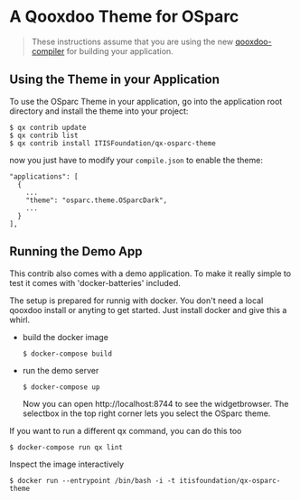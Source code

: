 # A Qooxdoo Theme for OSparc

> These instructions assume that you are using the new [qooxdoo-compiler](https://github.com/qooxdoo/qooxdoo-compiler)
> for building your application.

## Using the Theme in your Application

To use the OSparc Theme in your application, go into the application root directory
and install the theme into your project:

```console
$ qx contrib update
$ qx contrib list
$ qx contrib install ITISFoundation/qx-osparc-theme
```

now you just have to modify your `compile.json` to enable the theme:

```json5
"applications": [
  {
    ...
    "theme": "osparc.theme.OSparcDark",
    ...
  }
],
```

## Running the Demo App

This contrib also comes with a demo application. To make it really simple to test
it comes with 'docker-batteries' included.

The setup is prepared for runnig with docker. You don't
need a local qooxdoo install or anyting to get started. Just install docker
and give this a whirl.

* build the docker image
  ```console
  $ docker-compose build
  ```

* run the demo server
   ```console
   $ docker-compose up
   ```
  Now you can open http://localhost:8744 to see the widgetbrowser. The selectbox in the top right corner lets you select the OSparc theme.

If you want to run a different qx command, you can do this too

```console
$ docker-compose run qx lint
```

Inspect the image interactively

```console
$ docker run --entrypoint /bin/bash -i -t itisfoundation/qx-osparc-theme
```
